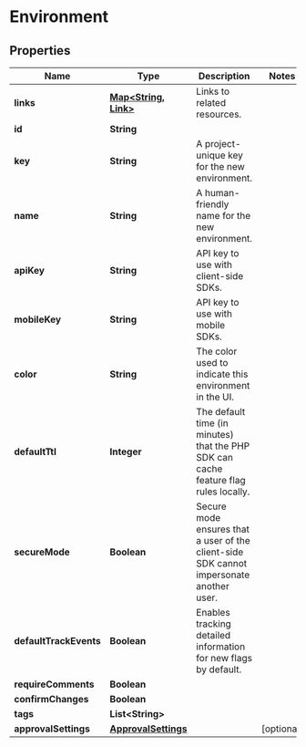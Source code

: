 

# Environment


## Properties

Name | Type | Description | Notes
------------ | ------------- | ------------- | -------------
**links** | [**Map&lt;String, Link&gt;**](Link.md) | Links to related resources. | 
**id** | **String** |  | 
**key** | **String** | A project-unique key for the new environment. | 
**name** | **String** | A human-friendly name for the new environment. | 
**apiKey** | **String** | API key to use with client-side SDKs. | 
**mobileKey** | **String** | API key to use with mobile SDKs. | 
**color** | **String** | The color used to indicate this environment in the UI. | 
**defaultTtl** | **Integer** | The default time (in minutes) that the PHP SDK can cache feature flag rules locally. | 
**secureMode** | **Boolean** | Secure mode ensures that a user of the client-side SDK cannot impersonate another user. | 
**defaultTrackEvents** | **Boolean** | Enables tracking detailed information for new flags by default. | 
**requireComments** | **Boolean** |  | 
**confirmChanges** | **Boolean** |  | 
**tags** | **List&lt;String&gt;** |  | 
**approvalSettings** | [**ApprovalSettings**](ApprovalSettings.md) |  |  [optional]



